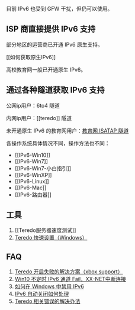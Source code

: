 目前 IPv6 也受到 GFW 干扰，但仍可以使用。

## ISP 商直接提供 IPv6 支持

部分地区的运营商已开通 IPv6 原生支持。

[[如何获取原生IPv6]]

高校教育网一般已开通原生 IPv6。

## 通过各种隧道获取 IPv6 支持

公网ip用户：6to4 隧道

内网ip用户：[[teredo]] 隧道

未开通原生 IPv6 的教育网用户：[教育网 ISATAP 隧道](https://github.com/tuna/ipv6.tsinghua.edu.cn/blob/master/isatap.md)

各操作系统具体情况不同，操作方法也不同：

- [[IPv6-Win10]]
- [[IPv6-Win7]]
- [[IPv6-Win7-小白指引]]
- [[IPv6-WinXP]]
- [[IPv6-Linux]]
- [[IPv6-Mac]]
- [[IPv6-路由器]]

## 工具

1. [[Teredo服务器速度测试]]
1. [Teredo 快速设置（Windows）](https://github.com/XX-net/XX-Net/issues/10282)

## FAQ

1. [Teredo 开启失败的解决方案（xbox support）](http://support.xbox.com/zh-CN/xbox-on-windows/social/troubleshoot-party-chat)
1. [Win10 不定时 IPv6 通道 Fail，XX-NET中断连接](https://github.com/XX-net/XX-Net/issues/8709)
1. [如何在 Windows 中禁用 IPv6](https://support.microsoft.com/zh-cn/help/929852/how-to-disable-ipv6-or-its-components-in-windows)
1. [IPv6 自动关闭如何处理](https://github.com/XX-net/XX-Net/issues/8357)
1. [Teredo 相关错误的解决办法](https://github.com/XX-net/XX-Net/issues/8742)